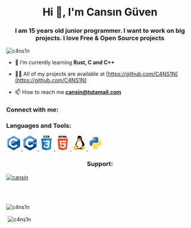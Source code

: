 <h1 align="center">Hi 👋, I'm Cansın Güven</h1>
<h3 align="center">I am 15 years old junior programmer. I want to work on big projects. I love Free & Open Source projects</h3>

<p align="left"> <img src="https://komarev.com/ghpvc/?username=c4ns1n&label=Profile%20views&color=0e75b6&style=flat" alt="c4ns1n" /> </p>

- 🌱 I’m currently learning **Rust, C and C++**

- 👨‍💻 All of my projects are available at [https://github.com/C4NS1N](https://github.com/C4NS1N)

- 📫 How to reach me **cansin@tutamail.com**

<h3 align="left">Connect with me:</h3>
<p align="left">
</p>

<h3 align="left">Languages and Tools:</h3>
<p align="left"> <a href="https://www.cprogramming.com/" target="_blank" rel="noreferrer"> <img src="https://raw.githubusercontent.com/devicons/devicon/master/icons/c/c-original.svg" alt="c" width="40" height="40"/> </a> <a href="https://www.w3schools.com/cpp/" target="_blank" rel="noreferrer"> <img src="https://raw.githubusercontent.com/devicons/devicon/master/icons/cplusplus/cplusplus-original.svg" alt="cplusplus" width="40" height="40"/> </a> <a href="https://www.w3schools.com/css/" target="_blank" rel="noreferrer"> <img src="https://raw.githubusercontent.com/devicons/devicon/master/icons/css3/css3-original-wordmark.svg" alt="css3" width="40" height="40"/> </a> <a href="https://www.w3.org/html/" target="_blank" rel="noreferrer"> <img src="https://raw.githubusercontent.com/devicons/devicon/master/icons/html5/html5-original-wordmark.svg" alt="html5" width="40" height="40"/> </a> <a href="https://www.linux.org/" target="_blank" rel="noreferrer"> <img src="https://raw.githubusercontent.com/devicons/devicon/master/icons/linux/linux-original.svg" alt="linux" width="40" height="40"/> </a> <a href="https://www.python.org" target="_blank" rel="noreferrer"> <img src="https://raw.githubusercontent.com/devicons/devicon/master/icons/python/python-original.svg" alt="python" width="40" height="40"/> </a> </p>

<h3 align="center">Support:</h3>
<p><a href="https://ko-fi.com/cansin"> <img align="center" src="https://cdn.ko-fi.com/cdn/kofi3.png?v=3" height="50" width="210" alt="cansin" /></a></p><br><br>

<p><img align="center" src="https://github-readme-stats.vercel.app/api/top-langs?username=c4ns1n&show_icons=true&locale=en&layout=compact" alt="c4ns1n" /></p>

<p>&nbsp;<img align="center" src="https://github-readme-stats.vercel.app/api?username=c4ns1n&show_icons=true&locale=en" alt="c4ns1n" /></p>
